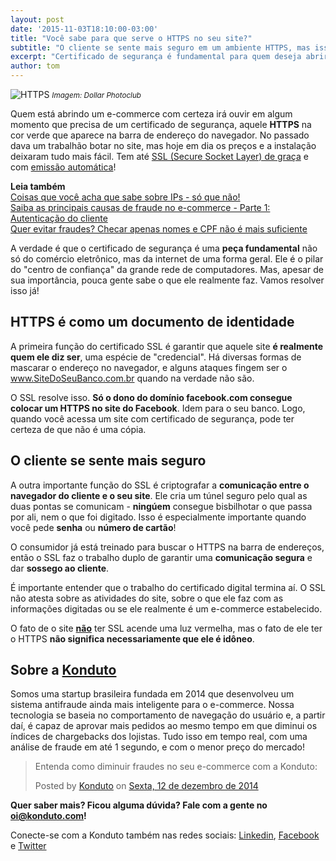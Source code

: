 ```yaml
---
layout: post		
date: '2015-11-03T18:10:00-03:00'		
title: "Você sabe para que serve o HTTPS no seu site?"		
subtitle: "O cliente se sente mais seguro em um ambiente HTTPS, mas isso não quer dizer, necessariamente, que ele esteja seguro"		
excerpt: "Certificado de segurança é fundamental para quem deseja abrir um e-commerce, mas você sabe para o que realmente serve o HTTPS?"	
author: tom		
---
```

![HTTPS](/images/151023-https-executivo.jpg)
<small>*Imagem: Dollar Photoclub*</small>

Quem está abrindo um e-commerce com certeza irá ouvir em algum momento que precisa de um certificado de segurança, aquele **HTTPS** na cor verde que aparece na barra de endereço do navegador. No passado dava um trabalhão botar no site, mas hoje em dia os preços e a instalação deixaram tudo mais fácil. Tem até [SSL (Secure Socket Layer) de graça](http://blog.cloudflare.com/introducing-universal-ssl/) e com [emissão automática](https://letsencrypt.org)!

**Leia também**  
[Coisas que você acha que sabe sobre IPs - só que não!](https://blog.konduto.com/pt/2015/04/coisas-que-voce-acha-que-sabe-sobre-ips-sqn?utm_source=konduto&utm_medium=blog&utm_campaign=conteudo)  
[Saiba as principais causas de fraude no e-commerce - Parte 1: Autenticação do cliente](https://blog.konduto.com/pt/2015/02/as-causas-da-fraude-parte-1?utm_source=konduto&utm_medium=blog&utm_campaign=conteudo)  
[Quer evitar fraudes? Checar apenas nomes e CPF não é mais suficiente](https://blog.konduto.com/pt/2014/10/porque-checar-apenas-nome-e-cpf-ja-nao-e-suficiente-na-analise-manual?utm_source=konduto&utm_medium=blog&utm_campaign=conteudo)

A verdade é que o certificado de segurança é uma **peça fundamental** não só do comércio eletrônico, mas da internet de uma forma geral. Ele é o pilar do "centro de confiança" da grande rede de computadores. Mas, apesar de sua importância, pouca gente sabe o que ele realmente faz. Vamos resolver isso já!

## HTTPS é como um documento de identidade

A primeira função do certificado SSL é garantir que aquele site **é realmente quem ele diz ser**, uma espécie de "credencial". Há diversas formas de mascarar o endereço no navegador, e alguns ataques fingem ser o www.SiteDoSeuBanco.com.br quando na verdade não são.

O SSL resolve isso. **Só o dono do domínio facebook.com consegue colocar um HTTPS no site do Facebook**. Idem para o seu banco. Logo, quando você acessa um site com certificado de segurança, pode ter certeza de que não é uma cópia.

## O cliente se sente mais seguro

A outra importante função do SSL é criptografar a **comunicação entre o navegador do cliente e o seu site**. Ele cria um túnel seguro pelo qual as duas pontas se comunicam - **ningúem** consegue bisbilhotar o que passa por ali, nem o que foi digitado. Isso é especialmente importante quando você pede **senha** ou **número de cartão**!

O consumidor já está treinado para buscar o HTTPS na barra de endereços, então o SSL faz o trabalho duplo de garantir uma **comunicação segura** e dar **sossego ao cliente**. 

É importante entender que o trabalho do certificado digital termina aí. O SSL não atesta sobre as atividades do site, sobre o que ele faz com as informações digitadas ou se ele realmente é um e-commerce estabelecido. 

O fato de o site **<u>não</u>** ter SSL acende uma luz vermelha, mas o fato de ele ter o HTTPS **não significa necessariamente que ele é idôneo**.

## Sobre a [Konduto](https://www.konduto.com/pt?utm_source=konduto&utm_medium=blog&utm_campaign=conteudo)

Somos uma startup brasileira fundada em 2014 que desenvolveu um sistema antifraude ainda mais inteligente para o e-commerce. Nossa tecnologia se baseia no comportamento de navegação do usuário e, a partir daí, é capaz de aprovar mais pedidos ao mesmo tempo em que diminui os índices de chargebacks dos lojistas. Tudo isso em tempo real, com uma análise de fraude em até 1 segundo, e com o menor preço do mercado! 

<div id="fb-root"></div><script>(function(d, s, id) {  var js, fjs = d.getElementsByTagName(s)[0];  if (d.getElementById(id)) return;  js = d.createElement(s); js.id = id;  js.src = "//connect.facebook.net/pt_BR/sdk.js#xfbml=1&version=v2.3";  fjs.parentNode.insertBefore(js, fjs);}(document, 'script', 'facebook-jssdk'));</script><div class="fb-post" data-href="https://www.facebook.com/konduto/videos/613187352119217/" data-width="650"><div class="fb-xfbml-parse-ignore"><blockquote cite="https://www.facebook.com/konduto/videos/613187352119217/"><p>Entenda como diminuir fraudes no seu e-commerce com a Konduto:</p>Posted by <a href="https://www.facebook.com/konduto/">Konduto</a> on&nbsp;<a href="https://www.facebook.com/konduto/videos/613187352119217/">Sexta, 12 de dezembro de 2014</a></blockquote></div></div>  

**Quer saber mais? Ficou alguma dúvida? Fale com a gente no [oi@konduto.com](mailto:oi@konduto.com)!**	

Conecte-se com a Konduto também nas redes sociais: [Linkedin](https://www.linkedin.com/company/konduto), [Facebook](https://www.facebook.com/konduto) e [Twitter](https://twitter.com/KondutoBR)